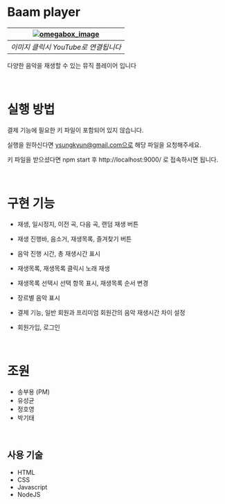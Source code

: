 # Baam player

| [![omegabox_image](https://user-images.githubusercontent.com/15887982/93062899-7d97d180-f6b0-11ea-9e41-d44741a2cd04.gif)](https://youtu.be/KkLLEdy4nKI) |
| :-----------------------------------------------------------------------------------------------------------------------------------------------------: |
|                                                          _이미지 클릭시 YouTube로 연결됩니다_                                                           |

다양한 음악을 재생할 수 있는 뮤직 플레이어 입니다

<br>

# 실행 방법

결제 기능에 필요한 키 파일이 포함되어 있지 않습니다.

실행을 원하신다면 ysungkyun@gmail.com으로 해당 파일을 요청해주세요.

키 파일을 받으셨다면 npm start 후 http://localhost:9000/ 로 접속하시면 됩니다.

<br>

# 구현 기능

- 재생, 일시정지, 이전 곡, 다음 곡, 랜덤 재생 버튼

- 재생 진행바, 음소거, 재생목록, 즐겨찾기 버튼

- 음악 진행 시간, 총 재생시간 표시

- 재생목록, 재생목록 클릭시 노래 재생

- 재생목록 선택시 선택 항목 표시, 재생목록 순서 변경

- 장르별 음악 표시

- 결제 기능, 일반 회원과 프리미엄 회원간의 음악 재생시간 차이 설정

- 회원가입, 로그인

<br>

# 조원

- 송부용 (PM)
- 유성균
- 정호영
- 박기태

<br>

## 사용 기술

- HTML
- CSS
- Javascript
- NodeJS

